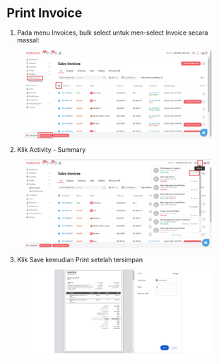 # Print Invoice

1. Pada menu Invoices, bulk select untuk men-select Invoice secara massal:

<figure><img src="../../.gitbook/assets/Screenshot 2024-04-30 155416.jpg" alt=""><figcaption></figcaption></figure>

2. Klik Activity - Summary

<figure><img src="../../.gitbook/assets/Screenshot 2024-04-30 155624 (1).jpg" alt=""><figcaption></figcaption></figure>

3. Klik Save kemudian Print setelah tersimpan

<figure><img src="../../.gitbook/assets/image (472).png" alt=""><figcaption></figcaption></figure>

